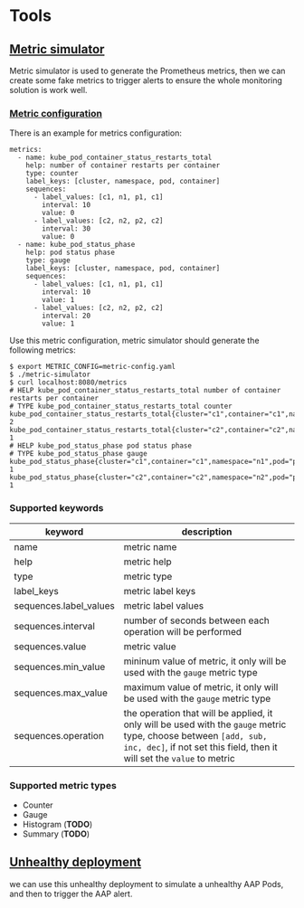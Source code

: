 # Tools

## [Metric simulator](./metric-simulator)

Metric simulator is used to generate the Prometheus metrics, then we can create some fake metrics to trigger alerts to ensure the whole monitoring solution is work well.

### [Metric configuration](./metric-simulator/metric-config.yaml)

There is an example for metrics configuration:

```
metrics:
  - name: kube_pod_container_status_restarts_total
    help: number of container restarts per container
    type: counter
    label_keys: [cluster, namespace, pod, container]
    sequences:
      - label_values: [c1, n1, p1, c1]
        interval: 10
        value: 0
      - label_values: [c2, n2, p2, c2]
        interval: 30
        value: 0
  - name: kube_pod_status_phase
    help: pod status phase
    type: gauge
    label_keys: [cluster, namespace, pod, container]
    sequences:
      - label_values: [c1, n1, p1, c1]
        interval: 10
        value: 1
      - label_values: [c2, n2, p2, c2]
        interval: 20
        value: 1
```

Use this metric configuration, metric simulator should generate the following metrics:

```
$ export METRIC_CONFIG=metric-config.yaml
$ ./metric-simulator
$ curl localhost:8080/metrics
# HELP kube_pod_container_status_restarts_total number of container restarts per container
# TYPE kube_pod_container_status_restarts_total counter
kube_pod_container_status_restarts_total{cluster="c1",container="c1",namespace="n1",pod="p1"} 2
kube_pod_container_status_restarts_total{cluster="c2",container="c2",namespace="n2",pod="p2"} 1
# HELP kube_pod_status_phase pod status phase
# TYPE kube_pod_status_phase gauge
kube_pod_status_phase{cluster="c1",container="c1",namespace="n1",pod="p1"} 1
kube_pod_status_phase{cluster="c2",container="c2",namespace="n2",pod="p2"} 1
```

### Supported keywords

keyword | description
---  | ------
name | metric name
help | metric help
type | metric type
label_keys | metric label keys
sequences.label_values | metric label values
sequences.interval | number of seconds between each operation will be performed
sequences.value | metric value
sequences.min_value | mininum value of metric, it only will be used with the `gauge` metric type
sequences.max_value | maximum value of metric, it only will be used with the `gauge` metric type
sequences.operation | the operation that will be applied, it only will be used with the `gauge` metric type, choose between `[add, sub, inc, dec]`, if not set this field, then it will set the `value` to metric

### Supported metric types

- Counter
- Gauge
- Histogram (**TODO**)
- Summary (**TODO**)

## [Unhealthy deployment](./unhealthy-deploy.yaml)

we can use this unhealthy deployment to simulate a unhealthy AAP Pods, and then to trigger the AAP alert.
